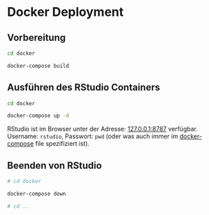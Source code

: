 # Docker Deployment

## Vorbereitung

```bash
cd docker

docker-compose build
```

## Ausführen des RStudio Containers

```bash
cd docker

docker-compose up -d
```

RStudio ist im Browser unter der Adresse: [127.0.0.1:8787](http://127.0.0.1:8787) verfügbar.
Username: `rstudio`, Passwort: `pwd` (oder was auch immer im [docker-compose](docker-compose.yaml) file spezifiziert ist).

## Beenden von RStudio

```bash
# cd docker

docker-compose down

# cd ..
```

